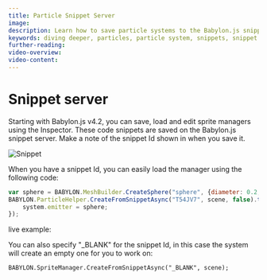 ```yaml
---
title: Particle Snippet Server
image: 
description: Learn how to save particle systems to the Babylon.js snippet server.
keywords: diving deeper, particles, particle system, snippets, snippet server
further-reading:
video-overview:
video-content:
---
```


# Snippet server
Starting with Babylon.js v4.2, you can save, load and edit sprite managers using the Inspector. These code snippets are saved on the Babylon.js snippet server. Make a note of the snippet Id shown in when you save it.

![Snippet](/img/how_to/Particles/snippet_screen.png)

When you have a snippet Id, you can easily load the manager using the following code:

```javascript
var sphere = BABYLON.MeshBuilder.CreateSphere("sphere", {diameter: 0.2, segments: 32}, scene);
BABYLON.ParticleHelper.CreateFromSnippetAsync("T54JV7", scene, false).then(system => {
    system.emitter = sphere;
});
```

live example: <Playground id="#76U9TK" title="Particle Snippet Server Example" description="Simple example of loading a particle system from the snippet server"/>

You can also specify "_BLANK" for the snippet Id, in this case the system will create an empty one for you to work on:

```
BABYLON.SpriteManager.CreateFromSnippetAsync("_BLANK", scene);
```